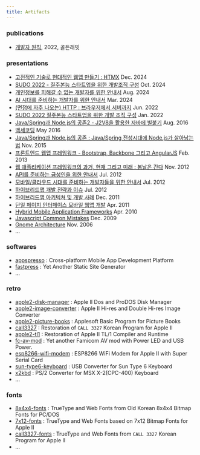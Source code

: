 ```yaml
---
title: Artifacts
---
```


### publications

- [개발자 원칙](https://product.kyobobook.co.kr/detail/S000200381165), 2022, 골든래빗

### presentations

- [고전적인 기술로 현대적인 웹앱 만들기 : HTMX](https://www.slideshare.net/slideshow/htmx-2024/274315966) Dec. 2024
- [SUDO 2022 - 질주본능 스타트업을 위한 개발조직 구성](https://www.slideshare.net/slideshow/sudo-2022/272333852) Oct. 2024
- [개인정보를 피해갈 수 없는 개발자를 위한 안내서](https://www.slideshare.net/slideshow/ss-ef1c/272333739) Aug. 2024
- [AI 시대를 준비하는 개발자를 위한 안내서](https://www.slideshare.net/slideshow/ai-ai-2d08/270030962) Mar. 2024
- [(면접에 자주 나오는) HTTP : 브라우저에서 서버까지](https://www.slideshare.net/slideshow/http-pdf/251903851) Jun. 2022
- [SUDO 2022 질주본능 스타트업을 위한 개발 조직 구성](https://www.slideshare.net/slideshow/sudo-2022/272333852) Jan. 2022
- [Java/Spring과 Node.js의 공존2 - J2V8을 활용한 자바에 빌붙기](https://www.slideshare.net/slideshow/javaspring-nodejs-2/65553950) Aug. 2016
- [백세코딩](https://www.slideshare.net/slideshow/ss-59970571/59970571) May 2016
- [Java/Spring과 Node.js의 공존 : Java/Spring 전성시대에 Node.js가 살아남는법](https://www.slideshare.net/slideshow/20151112-playnodespringnodejs/55064211) Nov. 2015
- [프론트엔드 웹앱 프레임워크 - Bootstrap, Backbone 그리고 AngularJS](https://www.slideshare.net/slideshow/ss-16821763/16821763) Feb. 2013
- [웹 애플리케이션 프레임워크의 과거, 현재 그리고 미래 : 봄날은 간다](https://www.slideshare.net/slideshow/past-present-future-of-web-application-framework/1514783://www.slideshare.net/slideshow/past-present-future-of-web-application-framework/15147837) Nov. 2012
- [API를 준비하는 금성인을 위한 안내서](https://www.slideshare.net/slideshow/api-for-venusian/13724113) Jul. 2012
- [모바일/클라우드 시대를 준비하는 개발자들을 위한 안내서](https://www.slideshare.net/slideshow/20-13724088/13724088) Jul. 2012
- [하이브리드앱 개발 전략과 이슈](https://www.slideshare.net/slideshow/ss-13724051/13724051) Jul. 2012
- [하이브리드앱 아키텍쳐 및 개발 사례](https://www.slideshare.net/slideshow/ss-10414146/10414146) Dec. 2011
- [단일 페이지 인터페이스 모바일 웹앱 개발](https://www.slideshare.net/slideshow/ss-7719322/7719322) Apr. 2011
- [Hybrid Mobile Application Frameworks](https://www.slideshare.net/slideshow/hybrid-mobile-application-framework/3657033) Apr. 2010
- [Javascript Common Mistakes](https://www.slideshare.net/iolo/javascript-common-mistakes) Dec. 2009
- [Gnome Architecture](https://www.slideshare.net/slideshow/gnome-architecture/8774) Nov. 2006
- ...

### softwares

- [appspresso](/appspresso) : Cross-platform Mobile App Development Platform
- [fastpress](/fastpress) : Yet Another Static Site Generator
- ...

### retro

- [apple2-disk-manager](/apple2-disk-manager) : Apple II Dos and ProDOS Disk Manager
- [apple2-image-converter](/apple2-image-converter) : Apple II Hi-res and Double Hi-res Image Converter
- [apple2-picture-books](/apple2-picture-books) : Applesoft Basic Program for Picture Books
- [call3327](/call3327) : Restoration of `CALL 3327` Korean Program for Apple II
- [apple2-tl1](/apple2-tl1) : Restoration of Apple II TL/1 Compiler and Runtime
- [fc-av-mod](https://github.com/iolo/fc-av-mod) : Yet another Famicom AV mod with Power LED and USB Power.
- [esp8266-wifi-modem](https://github.com/iolo/esp8266-wifi-modem) : ESP8266 WiFi Modem for Apple II with Super Serial Card
- [sun-type6-keyboard](https://github.com/iolo/sun-type6-keyboard) : USB Converter for Sun Type 6 Keyboard
- [x2kbd](https://github.com/iolo/x2kbd) : PS/2 Converter for MSX X-2(CPC-400) Keyboard
- ...

### fonts

- [8x4x4-fonts](/8x4x4-fonts) : TrueType and Web Fonts from Old Korean 8x4x4 Bitmap Fonts for PC/DOS
- [7x12-fonts](/7x12-fonts) : TrueType and Web Fonts based on 7x12 Bitmap Fonts for Apple II
- [call3327-fonts](/call3327-fonts) : TrueType and Web Fonts from `CALL 3327` Korean Program for Apple II
- ...

